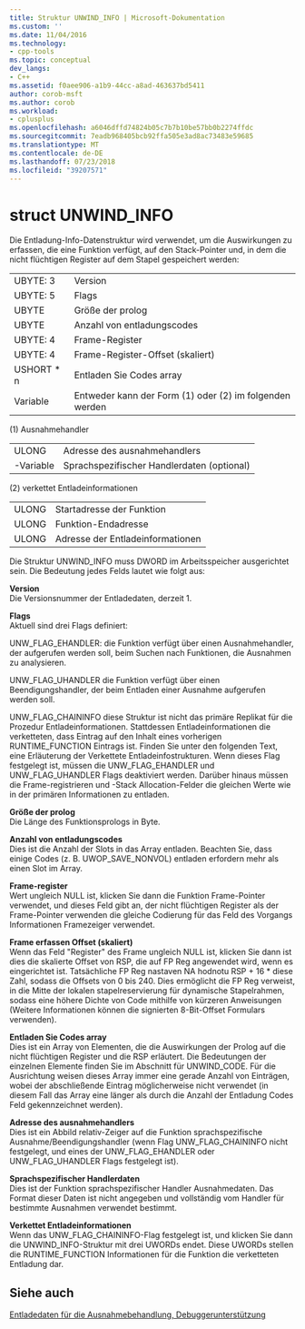 ```yaml
---
title: Struktur UNWIND_INFO | Microsoft-Dokumentation
ms.custom: ''
ms.date: 11/04/2016
ms.technology:
- cpp-tools
ms.topic: conceptual
dev_langs:
- C++
ms.assetid: f0aee906-a1b9-44cc-a8ad-463637bd5411
author: corob-msft
ms.author: corob
ms.workload:
- cplusplus
ms.openlocfilehash: a6046dffd74824b05c7b7b10be57bb0b2274ffdc
ms.sourcegitcommit: 7eadb968405bcb92ffa505e3ad8ac73483e59685
ms.translationtype: MT
ms.contentlocale: de-DE
ms.lasthandoff: 07/23/2018
ms.locfileid: "39207571"
---
```

# <a name="struct-unwindinfo"></a>struct UNWIND_INFO
Die Entladung-Info-Datenstruktur wird verwendet, um die Auswirkungen zu erfassen, die eine Funktion verfügt, auf den Stack-Pointer und, in dem die nicht flüchtigen Register auf dem Stapel gespeichert werden:  
  
|||  
|-|-|  
|UBYTE: 3|Version|  
|UBYTE: 5|Flags|  
|UBYTE|Größe der prolog|  
|UBYTE|Anzahl von entladungscodes|  
|UBYTE: 4|Frame-Register|  
|UBYTE: 4|Frame-Register-Offset (skaliert)|  
|USHORT \* n|Entladen Sie Codes array|  
|Variable|Entweder kann der Form (1) oder (2) im folgenden werden|  
  
 (1) Ausnahmehandler  
  
|||  
|-|-|  
|ULONG|Adresse des ausnahmehandlers|  
|-Variable|Sprachspezifischer Handlerdaten (optional)|  
  
 (2) verkettet Entladeinformationen  
  
|||  
|-|-|  
|ULONG|Startadresse der Funktion|  
|ULONG|Funktion-Endadresse|  
|ULONG|Adresse der Entladeinformationen|  
  
 Die Struktur UNWIND_INFO muss DWORD im Arbeitsspeicher ausgerichtet sein. Die Bedeutung jedes Felds lautet wie folgt aus:  
  
 **Version**  
 Die Versionsnummer der Entladedaten, derzeit 1.  
  
 **Flags**  
 Aktuell sind drei Flags definiert:  
  
 UNW_FLAG_EHANDLER: die Funktion verfügt über einen Ausnahmehandler, der aufgerufen werden soll, beim Suchen nach Funktionen, die Ausnahmen zu analysieren.  
  
 UNW_FLAG_UHANDLER die Funktion verfügt über einen Beendigungshandler, der beim Entladen einer Ausnahme aufgerufen werden soll.  
  
 UNW_FLAG_CHAININFO diese Struktur ist nicht das primäre Replikat für die Prozedur Entladeinformationen. Stattdessen Entladeinformationen die verketteten, dass Eintrag auf den Inhalt eines vorherigen RUNTIME_FUNCTION Eintrags ist. Finden Sie unter den folgenden Text, eine Erläuterung der Verkettete Entladeinfostrukturen. Wenn dieses Flag festgelegt ist, müssen die UNW_FLAG_EHANDLER und UNW_FLAG_UHANDLER Flags deaktiviert werden. Darüber hinaus müssen die Frame-registrieren und -Stack Allocation-Felder die gleichen Werte wie in der primären Informationen zu entladen.  
  
 **Größe der prolog**  
 Die Länge des Funktionsprologs in Byte.  
  
 **Anzahl von entladungscodes**  
 Dies ist die Anzahl der Slots in das Array entladen. Beachten Sie, dass einige Codes (z. B. UWOP_SAVE_NONVOL) entladen erfordern mehr als einen Slot im Array.  
  
 **Frame-register**  
 Wert ungleich NULL ist, klicken Sie dann die Funktion Frame-Pointer verwendet, und dieses Feld gibt an, der nicht flüchtigen Register als der Frame-Pointer verwenden die gleiche Codierung für das Feld des Vorgangs Informationen Framezeiger verwendet.  
  
 **Frame erfassen Offset (skaliert)**  
 Wenn das Feld "Register" des Frame ungleich NULL ist, klicken Sie dann ist dies die skalierte Offset von RSP, die auf FP Reg angewendet wird, wenn es eingerichtet ist. Tatsächliche FP Reg nastaven NA hodnotu RSP + 16 \* diese Zahl, sodass die Offsets von 0 bis 240. Dies ermöglicht die FP Reg verweist, in die Mitte der lokalen stapelreservierung für dynamische Stapelrahmen, sodass eine höhere Dichte von Code mithilfe von kürzeren Anweisungen (Weitere Informationen können die signierten 8-Bit-Offset Formulars verwenden).  
  
 **Entladen Sie Codes array**  
 Dies ist ein Array von Elementen, die die Auswirkungen der Prolog auf die nicht flüchtigen Register und die RSP erläutert. Die Bedeutungen der einzelnen Elemente finden Sie im Abschnitt für UNWIND_CODE. Für die Ausrichtung weisen dieses Array immer eine gerade Anzahl von Einträgen, wobei der abschließende Eintrag möglicherweise nicht verwendet (in diesem Fall das Array eine länger als durch die Anzahl der Entladung Codes Feld gekennzeichnet werden).  
  
 **Adresse des ausnahmehandlers**  
 Dies ist ein Abbild relativ-Zeiger auf die Funktion sprachspezifische Ausnahme/Beendigungshandler (wenn Flag UNW_FLAG_CHAININFO nicht festgelegt, und eines der UNW_FLAG_EHANDLER oder UNW_FLAG_UHANDLER Flags festgelegt ist).  
  
 **Sprachspezifischer Handlerdaten**  
 Dies ist der Funktion sprachspezifischer Handler Ausnahmedaten. Das Format dieser Daten ist nicht angegeben und vollständig vom Handler für bestimmte Ausnahmen verwendet bestimmt.  
  
 **Verkettet Entladeinformationen**  
 Wenn das UNW_FLAG_CHAININFO-Flag festgelegt ist, und klicken Sie dann die UNWIND_INFO-Struktur mit drei UWORDs endet.  Diese UWORDs stellen die RUNTIME_FUNCTION Informationen für die Funktion die verketteten Entladung dar.  
  
## <a name="see-also"></a>Siehe auch  
 [Entladedaten für die Ausnahmebehandlung, Debuggerunterstützung](../build/unwind-data-for-exception-handling-debugger-support.md)